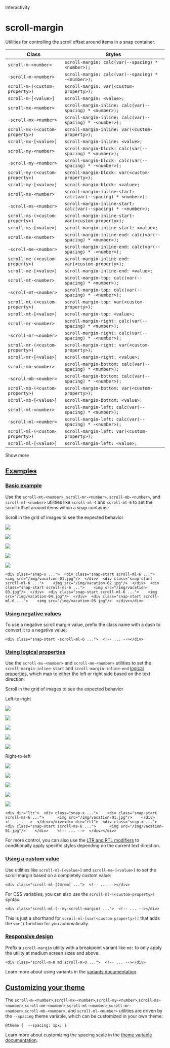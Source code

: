 <!--$-->

<!--/$-->

Interactivity

# scroll-margin

Utilities for controlling the scroll offset around items in a snap container.

| Class                           | Styles                                                          |
| ------------------------------- | --------------------------------------------------------------- |
| `scroll-m-<number>`             | `scroll-margin: calc(var(--spacing) * <number>);`               |
| `-scroll-m-<number>`            | `scroll-margin: calc(var(--spacing) * -<number>);`              |
| `scroll-m-(<custom-property>)`  | `scroll-margin: var(<custom-property>);`                        |
| `scroll-m-[<value>]`            | `scroll-margin: <value>;`                                       |
| `scroll-mx-<number>`            | `scroll-margin-inline: calc(var(--spacing) * <number>);`        |
| `-scroll-mx-<number>`           | `scroll-margin-inline: calc(var(--spacing) * -<number>);`       |
| `scroll-mx-(<custom-property>)` | `scroll-margin-inline: var(<custom-property>);`                 |
| `scroll-mx-[<value>]`           | `scroll-margin-inline: <value>;`                                |
| `scroll-my-<number>`            | `scroll-margin-block: calc(var(--spacing) * <number>);`         |
| `-scroll-my-<number>`           | `scroll-margin-block: calc(var(--spacing) * -<number>);`        |
| `scroll-my-(<custom-property>)` | `scroll-margin-block: var(<custom-property>);`                  |
| `scroll-my-[<value>]`           | `scroll-margin-block: <value>;`                                 |
| `scroll-ms-<number>`            | `scroll-margin-inline-start: calc(var(--spacing) * <number>);`  |
| `-scroll-ms-<number>`           | `scroll-margin-inline-start: calc(var(--spacing) * -<number>);` |
| `scroll-ms-(<custom-property>)` | `scroll-margin-inline-start: var(<custom-property>);`           |
| `scroll-ms-[<value>]`           | `scroll-margin-inline-start: <value>;`                          |
| `scroll-me-<number>`            | `scroll-margin-inline-end: calc(var(--spacing) * <number>);`    |
| `-scroll-me-<number>`           | `scroll-margin-inline-end: calc(var(--spacing) * -<number>);`   |
| `scroll-me-(<custom-property>)` | `scroll-margin-inline-end: var(<custom-property>);`             |
| `scroll-me-[<value>]`           | `scroll-margin-inline-end: <value>;`                            |
| `scroll-mt-<number>`            | `scroll-margin-top: calc(var(--spacing) * <number>);`           |
| `-scroll-mt-<number>`           | `scroll-margin-top: calc(var(--spacing) * -<number>);`          |
| `scroll-mt-(<custom-property>)` | `scroll-margin-top: var(<custom-property>);`                    |
| `scroll-mt-[<value>]`           | `scroll-margin-top: <value>;`                                   |
| `scroll-mr-<number>`            | `scroll-margin-right: calc(var(--spacing) * <number>);`         |
| `-scroll-mr-<number>`           | `scroll-margin-right: calc(var(--spacing) * -<number>);`        |
| `scroll-mr-(<custom-property>)` | `scroll-margin-right: var(<custom-property>);`                  |
| `scroll-mr-[<value>]`           | `scroll-margin-right: <value>;`                                 |
| `scroll-mb-<number>`            | `scroll-margin-bottom: calc(var(--spacing) * <number>);`        |
| `-scroll-mb-<number>`           | `scroll-margin-bottom: calc(var(--spacing) * -<number>);`       |
| `scroll-mb-(<custom-property>)` | `scroll-margin-bottom: var(<custom-property>);`                 |
| `scroll-mb-[<value>]`           | `scroll-margin-bottom: <value>;`                                |
| `scroll-ml-<number>`            | `scroll-margin-left: calc(var(--spacing) * <number>);`          |
| `-scroll-ml-<number>`           | `scroll-margin-left: calc(var(--spacing) * -<number>);`         |
| `scroll-ml-(<custom-property>)` | `scroll-margin-left: var(<custom-property>);`                   |
| `scroll-ml-[<value>]`           | `scroll-margin-left: <value>;`                                  |

Show more

## [Examples](#examples)

### [Basic example](#basic-example)

Use the `scroll-mt-<number>`, `scroll-mr-<number>`, `scroll-mb-<number>`, and `scroll-ml-<number>` utilities like `scroll-ml-4` and `scroll-mt-6` to set the scroll offset around items within a snap container:

Scroll in the grid of images to see the expected behavior

![](https://images.unsplash.com/photo-1604999565976-8913ad2ddb7c?ixlib=rb-1.2.1\&ixid=MnwxMjA3fDB8MHxwaG90by1wYWdlfHx8fGVufDB8fHx8\&auto=format\&fit=crop\&w=320\&h=160\&q=80)

![](https://images.unsplash.com/photo-1540206351-d6465b3ac5c1?ixlib=rb-1.2.1\&ixid=MnwxMjA3fDB8MHxwaG90by1wYWdlfHx8fGVufDB8fHx8\&auto=format\&fit=crop\&w=320\&h=160\&q=80)

![](https://images.unsplash.com/photo-1622890806166-111d7f6c7c97?ixlib=rb-1.2.1\&ixid=MnwxMjA3fDB8MHxwaG90by1wYWdlfHx8fGVufDB8fHx8\&auto=format\&fit=crop\&w=320\&h=160\&q=80)

![](https://images.unsplash.com/photo-1590523277543-a94d2e4eb00b?ixlib=rb-1.2.1\&ixid=MnwxMjA3fDB8MHxwaG90by1wYWdlfHx8fGVufDB8fHx8\&auto=format\&fit=crop\&w=320\&h=160\&q=80)

![](https://images.unsplash.com/photo-1575424909138-46b05e5919ec?ixlib=rb-1.2.1\&ixid=MnwxMjA3fDB8MHxwaG90by1wYWdlfHx8fGVufDB8fHx8\&auto=format\&fit=crop\&w=320\&h=160\&q=80)

```
<div class="snap-x ...">  <div class="snap-start scroll-ml-6 ...">    <img src="/img/vacation-01.jpg"/>  </div>  <div class="snap-start scroll-ml-6 ...">    <img src="/img/vacation-02.jpg"/>  </div>  <div class="snap-start scroll-ml-6 ...">    <img src="/img/vacation-03.jpg"/>  </div>  <div class="snap-start scroll-ml-6 ...">    <img src="/img/vacation-04.jpg"/>  </div>  <div class="snap-start scroll-ml-6 ...">    <img src="/img/vacation-05.jpg"/>  </div></div>
```

### [Using negative values](#using-negative-values)

To use a negative scroll margin value, prefix the class name with a dash to convert it to a negative value:

```
<div class="snap-start -scroll-ml-6 ...">  <!-- ... --></div>
```

### [Using logical properties](#using-logical-properties)

Use the `scroll-ms-<number>` and `scroll-me-<number>` utilities to set the `scroll-margin-inline-start` and `scroll-margin-inline-end` [logical properties](https://developer.mozilla.org/en-US/docs/Web/CSS/CSS_Logical_Properties/Basic_concepts), which map to either the left or right side based on the text direction:

Scroll in the grid of images to see the expected behavior

Left-to-right

![](https://images.unsplash.com/photo-1604999565976-8913ad2ddb7c?ixlib=rb-1.2.1\&ixid=MnwxMjA3fDB8MHxwaG90by1wYWdlfHx8fGVufDB8fHx8\&auto=format\&fit=crop\&w=320\&h=160\&q=80)

![](https://images.unsplash.com/photo-1540206351-d6465b3ac5c1?ixlib=rb-1.2.1\&ixid=MnwxMjA3fDB8MHxwaG90by1wYWdlfHx8fGVufDB8fHx8\&auto=format\&fit=crop\&w=320\&h=160\&q=80)

![](https://images.unsplash.com/photo-1622890806166-111d7f6c7c97?ixlib=rb-1.2.1\&ixid=MnwxMjA3fDB8MHxwaG90by1wYWdlfHx8fGVufDB8fHx8\&auto=format\&fit=crop\&w=320\&h=160\&q=80)

![](https://images.unsplash.com/photo-1590523277543-a94d2e4eb00b?ixlib=rb-1.2.1\&ixid=MnwxMjA3fDB8MHxwaG90by1wYWdlfHx8fGVufDB8fHx8\&auto=format\&fit=crop\&w=320\&h=160\&q=80)

![](https://images.unsplash.com/photo-1575424909138-46b05e5919ec?ixlib=rb-1.2.1\&ixid=MnwxMjA3fDB8MHxwaG90by1wYWdlfHx8fGVufDB8fHx8\&auto=format\&fit=crop\&w=320\&h=160\&q=80)

Right-to-left

![](https://images.unsplash.com/photo-1604999565976-8913ad2ddb7c?ixlib=rb-1.2.1\&ixid=MnwxMjA3fDB8MHxwaG90by1wYWdlfHx8fGVufDB8fHx8\&auto=format\&fit=crop\&w=320\&h=160\&q=80)

![](https://images.unsplash.com/photo-1540206351-d6465b3ac5c1?ixlib=rb-1.2.1\&ixid=MnwxMjA3fDB8MHxwaG90by1wYWdlfHx8fGVufDB8fHx8\&auto=format\&fit=crop\&w=320\&h=160\&q=80)

![](https://images.unsplash.com/photo-1622890806166-111d7f6c7c97?ixlib=rb-1.2.1\&ixid=MnwxMjA3fDB8MHxwaG90by1wYWdlfHx8fGVufDB8fHx8\&auto=format\&fit=crop\&w=320\&h=160\&q=80)

![](https://images.unsplash.com/photo-1590523277543-a94d2e4eb00b?ixlib=rb-1.2.1\&ixid=MnwxMjA3fDB8MHxwaG90by1wYWdlfHx8fGVufDB8fHx8\&auto=format\&fit=crop\&w=320\&h=160\&q=80)

![](https://images.unsplash.com/photo-1575424909138-46b05e5919ec?ixlib=rb-1.2.1\&ixid=MnwxMjA3fDB8MHxwaG90by1wYWdlfHx8fGVufDB8fHx8\&auto=format\&fit=crop\&w=320\&h=160\&q=80)

```
<div dir="ltr">  <div class="snap-x ...">    <div class="snap-start scroll-ms-6 ...">      <img src="/img/vacation-01.jpg"/>    </div>    <!-- ... -->  </div></div><div dir="rtl">  <div class="snap-x ...">    <div class="snap-start scroll-ms-6 ...">      <img src="/img/vacation-01.jpg"/>    </div>    <!-- ... -->  </div></div>
```

For more control, you can also use the [LTR and RTL modifiers](/docs/hover-focus-and-other-states#rtl-support) to conditionally apply specific styles depending on the current text direction.

### [Using a custom value](#using-a-custom-value)

Use utilities like<!-- --> `scroll-ml-[<value>]` and `scroll-me-[<value>]` <!-- -->to set the <!-- -->scroll margin<!-- --> based on a completely custom value:

```
<div class="scroll-ml-[24rem] ...">  <!-- ... --></div>
```

For CSS variables, you can also use the<!-- --> `scroll-ml-(<custom-property>)` <!-- -->syntax:

```
<div class="scroll-ml-(--my-scroll-margin) ...">  <!-- ... --></div>
```

This is just a shorthand for<!-- --> `scroll-ml-[var(<custom-property>)]` <!-- -->that adds the `var()` function for you automatically.

### [Responsive design](#responsive-design)

Prefix <!-- -->a<!-- --> `scroll-margin` utility<!-- --> <!-- -->with a breakpoint variant like `md:` to only apply the utility at <!-- -->medium<!-- --> <!-- -->screen sizes and above:

```
<div class="scroll-m-8 md:scroll-m-0 ...">  <!-- ... --></div>
```

Learn more about using variants in the [variants documentation](/docs/hover-focus-and-other-states).

## [Customizing your theme](#customizing-your-theme)

The<!-- --> `scroll-m-<number>`,`scroll-mx-<number>`,`scroll-my-<number>`,`scroll-ms-<number>`,`scroll-me-<number>`,`scroll-mt-<number>`,`scroll-mr-<number>`,`scroll-mb-<number>`,<!-- --> and `scroll-ml-<number>` <!-- -->utilities are driven by the `--spacing` theme variable, which can be customized in your own theme:

```
@theme {  --spacing: 1px; }
```

Learn more about customizing the spacing scale in the [theme variable documentation](/docs/theme).

<!--$-->

<!--/$-->

